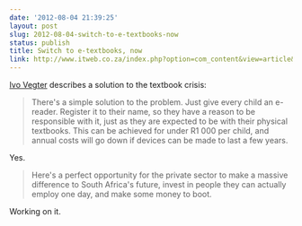 ```yaml
---
date: '2012-08-04 21:39:25'
layout: post
slug: 2012-08-04-switch-to-e-textbooks-now
status: publish
title: Switch to e-textbooks, now
link: http://www.itweb.co.za/index.php?option=com_content&view=article&id=56491
---
```


[Ivo Vegter](http://www.itweb.co.za/index.php?option=com_content&view=article&id=56491) describes a solution to the textbook crisis:

> There's a simple solution to the problem. Just give every child an e-reader. Register it to their name, so they have a reason to be responsible with it, just as they are expected to be with their physical textbooks. This can be achieved for under R1 000 per child, and annual costs will go down if devices can be made to last a few years.

Yes.

> Here's a perfect opportunity for the private sector to make a massive difference to South Africa's future, invest in people they can actually employ one day, and make some money to boot.

Working on it.